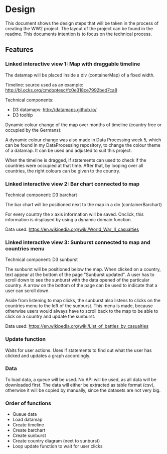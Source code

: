 # Design
This document shows the design steps that will be taken in the process of creating the WW2 project. The layout of the project can be found in the readme. This documents intention is to focus on the technical process.

## Features

### Linked interactive view 1: Map with draggable timeline

The datamap will be placed inside a div (containerMap) of a fixed width. 

Timeline: source used as an example: http://bl.ocks.org/cmdoptesc/fc0e318ce7992bed7ca8

Technical components: 
- D3 datamaps: http://datamaps.github.io/
- D3 tooltip

Dynamic colour change of the map over months of timeline (country free or occupied by the Germans):

A dynamic colour change was also made in Data Processing week 5, which can be found in my DataProcessing repository, to change the colour theme of a datamap. It can be used and adjusted to suit this project.

When the timeline is dragged, if statements can used to check if the countries were occupied at that time. After that, by looping over all countries, the right colours can be given to the country.

### Linked interactive view 2: Bar chart connected to map

Technical component: D3 barchart

The bar chart will be positioned next to the map in a div (containerBarchart)

For every country the x axis information will be saved. Onclick, this information is displayed by using a dynamic domain function.

Data used: https://en.wikipedia.org/wiki/World_War_II_casualties

### Linked interactive view 3: Sunburst connected to map and countries menu

Technical component: D3 sunburst

The sunburst will be positioned below the map. When clicked on a country, text appear at the bottom of the page "Sunburst updated". A user has to scroll down to see the sunburst with the data opened of the particular country. A arrow on the bottom of the page can be used to indicate that a user can scroll down.

Aside from listening to map clicks, the sunburst also listens to clicks on the countries menu to the left of the sunburst. This menu is made, because otherwise users would always have to scroll back to the map to be able to click on a country and update the sunburst.

Data used: https://en.wikipedia.org/wiki/List_of_battles_by_casualties

### Update function

Waits for user actions. Uses if statements to find out what the user has clicked and updates a graph accordingly.

### Data
To load data, a queue will be used. No API will be used, as all data will be downloaded first. The data will either be extracted as table format (csv), otherwise it will be copied by manually, since the datasets are not very big.

### Order of functions

- Queue data
- Load datamap
- Create timeline
- Create barchart
- Create sunburst
- Create country diagram (next to sunburst)
- Loop update function to wait for user clicks










